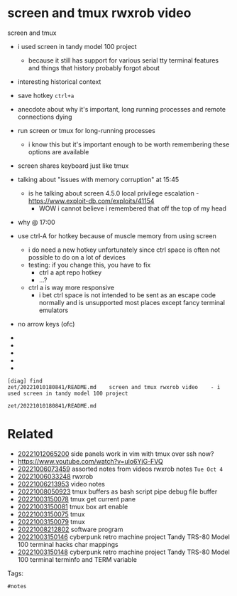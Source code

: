 # screen and tmux rwxrob video

screen and tmux

- i used screen in tandy model 100 project
  - because it still has support for various serial tty terminal features and things that history probably forgot about
- interesting historical context
- save hotkey `ctrl+a`
- anecdote about why it's important, long running processes and remote connections dying
- run screen or tmux for long-running processes
  - i know this but it's important enough to be worth remembering these options are available
- screen shares keyboard just like tmux
- talking about "issues with memory corruption" at 15:45
  - is he talking about screen 4.5.0 local privilege escalation - https://www.exploit-db.com/exploits/41154
    - WOW i cannot believe i remembered that off the top of my head
- why @ 17:00
- use ctrl-A for hotkey because of muscle memory from using screen
  - i do need a new hotkey unfortunately since ctrl space is often not possible to do on a lot of devices
  - testing: if you change this, you have to fix
    - ctrl a apt repo hotkey
    - ...?
  - ctrl a is way more responsive
    - i bet ctrl space is not intended to be sent as an escape code normally and is unsupported most places except fancy terminal emulators
- no arrow keys (ofc)

- 
- 
- 
- 
- 

```
[diag] find   
zet/20221010180841/README.md	screen and tmux rwxrob video	- i used screen in tandy model 100 project
```

` zet/20221010180841/README.md `

# Related

- [20221012065200](/zet/20221012065200/README.md) side panels work in vim with tmux over ssh now?
- https://www.youtube.com/watch?v=ulo6YjG-FVQ
- [20221006073459](/zet/20221006073459/README.md) assorted notes from videos rwxrob notes `Tue Oct 4`
- [20221006033248](/zet/20221006033248/README.md) rwxrob
- [20221006213953](/zet/20221006213953/README.md) video notes
- [20221008050923](/zet/20221008050923/README.md) tmux buffers as bash script pipe debug file buffer
- [20221003150078](/zet/20221003150078/README.md) tmux get current pane
- [20221003150081](/zet/20221003150081/README.md) tmux box art enable
- [20221003150075](/zet/20221003150075/README.md) tmux
- [20221003150079](/zet/20221003150079/README.md) tmux
- [20221008212802](/zet/20221008212802/README.md) software program
- [20221003150146](/zet/20221003150146/README.md) cyberpunk retro machine project Tandy TRS-80 Model 100 terminal hacks char mappings
- [20221003150148](/zet/20221003150148/README.md) cyberpunk retro machine project Tandy TRS-80 Model 100 terminal terminfo and TERM variable

Tags:

    #notes
